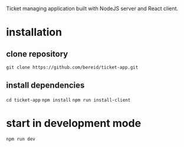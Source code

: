 Ticket managing application built with NodeJS server and React client.

# installation

## clone repository

`git clone https://github.com/bereid/ticket-app.git`

## install dependencies

`cd ticket-app`
`npm install`
`npm run install-client`

# start in development mode

`npm run dev`